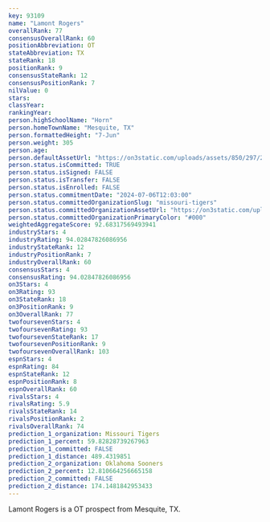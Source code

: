 ```yaml
---
key: 93109
name: "Lamont Rogers"
overallRank: 77
consensusOverallRank: 60
positionAbbreviation: OT
stateAbbreviation: TX
stateRank: 18
positionRank: 9
consensusStateRank: 12
consensusPositionRank: 7
nilValue: 0
stars: 
classYear: 
rankingYear: 
person.highSchoolName: "Horn"
person.homeTownName: "Mesquite, TX"
person.formattedHeight: "7-Jun"
person.weight: 305
person.age: 
person.defaultAssetUrl: "https://on3static.com/uploads/assets/850/297/297850.png"
person.status.isCommitted: TRUE
person.status.isSigned: FALSE
person.status.isTransfer: FALSE
person.status.isEnrolled: FALSE
person.status.commitmentDate: "2024-07-06T12:03:00"
person.status.committedOrganizationSlug: "missouri-tigers"
person.status.committedOrganizationAssetUrl: "https://on3static.com/uploads/assets/52/150/150052.svg"
person.status.committedOrganizationPrimaryColor: "#000"
weightedAggregateScore: 92.68317569493941
industryStars: 4
industryRating: 94.02847826086956
industryStateRank: 12
industryPositionRank: 7
industryOverallRank: 60
consensusStars: 4
consensusRating: 94.02847826086956
on3Stars: 4
on3Rating: 93
on3StateRank: 18
on3PositionRank: 9
on3OverallRank: 77
twofoursevenStars: 4
twofoursevenRating: 93
twofoursevenStateRank: 17
twofoursevenPositionRank: 9
twofoursevenOverallRank: 103
espnStars: 4
espnRating: 84
espnStateRank: 12
espnPositionRank: 8
espnOverallRank: 60
rivalsStars: 4
rivalsRating: 5.9
rivalsStateRank: 14
rivalsPositionRank: 2
rivalsOverallRank: 74
prediction_1_organization: Missouri Tigers
prediction_1_percent: 59.82828739267963
prediction_1_committed: FALSE
prediction_1_distance: 489.4319851
prediction_2_organization: Oklahoma Sooners
prediction_2_percent: 12.810664256665158
prediction_2_committed: FALSE
prediction_2_distance: 174.1481842953433
---
```

Lamont Rogers is a OT prospect from Mesquite, TX.